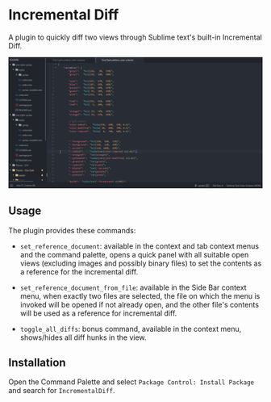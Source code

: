 # Incremental Diff

A plugin to quickly diff two views through Sublime text's built-in Incremental Diff.

![usage](screen_cast.gif)

## Usage

The plugin provides these commands:
- `set_reference_document`: available in the context and tab context menus and the command palette, opens a quick panel with all suitable open views (excluding images and possibly binary files) to set the contents as a reference for the incremental diff.

- `set_reference_document_from_file`: available in the Side Bar context menu, when exactly two files are selected, the file on which the menu is invoked will be opened if not already open, and the other file's contents will be used as a reference for incremental diff.

- `toggle_all_diffs`: bonus command, available in the context menu, shows/hides all diff hunks in the view.

## Installation

Open the Command Palette and select `Package Control: Install Package` and search for `IncrementalDiff`.